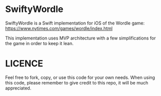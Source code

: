 # SwiftyWordle

SwiftyWordle is a Swift implementation for iOS of the Wordle game: https://www.nytimes.com/games/wordle/index.html

This implementation uses MVP architecture with a few simplifications for the game in order to keep it lean.


# LICENCE

Feel free to fork, copy, or use this code for your own needs. When using this code, please remember to give credit to this repo, it will be much appreciated.
